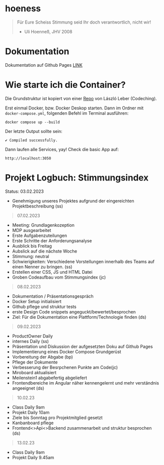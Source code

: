 # hoeness

> Für Eure Scheiss Stimmung seid Ihr doch verantwortlich, nicht wir!
>
> - Uli Hoenneß, JHV 2008


# Dokumentation

Dokumentation auf Github Pages [LINK](https://gominze.github.io/hoeness/)

# Wie starte ich die Container?
Die Grundstruktur ist kopiert von einer [Repo](https://gitlab.com/codeching/docker-multicontainer-application-angular-nodejs-postgres-nginx-basic/-/tree/main) von László Leber (Codeching).


Erst einmal Docker, bzw. Docker Deskop starten. Dann im Ordner mit `docker-compose.yml`, folgenden Befehl im Terminal ausführen:

```
docker compose up --build
```

Der letzte Output sollte sein:
```
✔ Compiled successfully.
```


Dann laufen alle Services, yay! Check die basic App auf:
```
http://localhost:3050
```


# Projekt Logbuch: Stimmungsindex

Status: 03.02.2023

- Genehmigung unseres Projektes aufgrund der eingereichten Projektbeschreibung (ss)

> 07.02.2023

- Meeting: Grundlagenkozeption
- MDP ausgearbeitet
- Erste Aufgabenzuteilungen
- Erste Schritte der Anforderungsanalyse
- Ausblick bis Freitag
- Aubslick auf die nächste Woche
- Stimmung: neutral
- Schwierigkeiten: Verschiedene Vorstellungen innerhalb des Teams auf einen Nenner zu bringen. (ss)
- Erstellen einer CSS, JS und HTML Datei
- Groben Codeaufbau vom Stimmungsindex (jc)

> 08.02.2023

- Dokumentation / Präsentationsgespräch
- Docker Setup initialisiert
- Github pflege und struktur tests
- erste Design Code snippets angeguckt/bewertet/besprochen
- Ziel: Für die Dokumentation eine Plattform/Technologie finden (ds)

> 09.02.2023

- ProductOwner Daily
- internes Daily (ss)
- Präsentation und Diskussion der aufgesetzten Doku auf Github Pages
- Implementierung eines Docker Compose Grundgerüst
- Vorbereitung der Abgabe (bp)
- Pflege der Dokumente
- Verbesserung der Besrpchenen Punkte am Code(jc)
- Miroboard aktualisiert
- Meilenstein1 abgabefertig abgeliefert
- Frontendbereiche im Angular näher kennengelernt und mehr verständnis angeeignet (ds)

>10.02.23

- Class Daily 9am
- Projekt Daily 10am
- Ziele bis Sonntag pro Projektmitglied gesetzt
- Kanbanboard pflege
- Frontend<>Api<>Backend zusammenarbeit und struktur besprochen (ds)

>13.02.23

- Class Daily 9am
- Projekt Daily 9.45am



